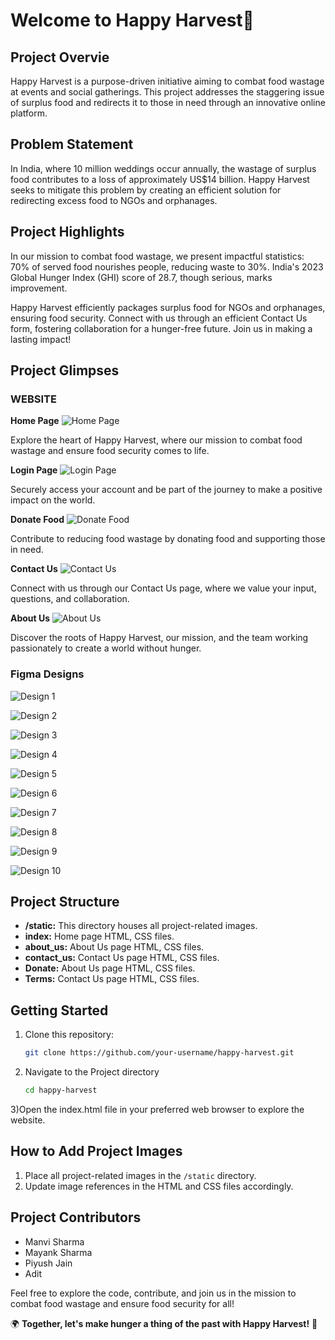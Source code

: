 # Welcome to Happy Harvest🌾

## Project Overvie

Happy Harvest is a purpose-driven initiative aiming to combat food wastage at events and social gatherings. This project addresses the staggering issue of surplus food and redirects it to those in need through an innovative online platform.

## Problem Statement

In India, where 10 million weddings occur annually, the wastage of surplus food contributes to a loss of approximately US$14 billion. Happy Harvest seeks to mitigate this problem by creating an efficient solution for redirecting excess food to NGOs and orphanages.

## Project Highlights

In our mission to combat food wastage, we present impactful statistics: 70% of served food nourishes people, reducing waste to 30%. India's 2023 Global Hunger Index (GHI) score of 28.7, though serious, marks improvement.

Happy Harvest efficiently packages surplus food for NGOs and orphanages, ensuring food security. Connect with us through an efficient Contact Us form, fostering collaboration for a hunger-free future. Join us in making a lasting impact!

  ## Project Glimpses

### **WEBSITE**

 **Home Page**
![Home Page](https://github.com/Manvi1718/C0DES0UL-lih-/assets/122265219/27ead780-4df3-4df1-8cba-99b7372def82)

Explore the heart of Happy Harvest, where our mission to combat food wastage and ensure food security comes to life.

 **Login Page**
![Login Page](https://github.com/Manvi1718/C0DES0UL-lih-/assets/122265219/526e0c85-bcc8-44f5-b905-066aa09a4aa4)

Securely access your account and be part of the journey to make a positive impact on the world.

 **Donate Food**
![Donate Food](https://github.com/Manvi1718/C0DES0UL-lih-/assets/122265219/3db77be7-d8bb-41fc-a256-ea4f259b091b)

Contribute to reducing food wastage by donating food and supporting those in need.

 **Contact Us**
![Contact Us](https://github.com/Manvi1718/C0DES0UL-lih-/assets/122265219/e3d6c927-11ab-4bc6-88d1-a028c87c4d8a)

Connect with us through our Contact Us page, where we value your input, questions, and collaboration.

 **About Us**
![About Us](https://github.com/Manvi1718/C0DES0UL-lih-/assets/122265219/d1ca1645-d304-484c-a25c-5e4bb3fd3870)

Discover the roots of Happy Harvest, our mission, and the team working passionately to create a world without hunger.

### **Figma Designs**

![Design 1](https://github.com/Manvi1718/C0DES0UL-lih-/assets/122265219/86468844-6fd1-41b9-96e2-e4982c83ad3c)

![Design 2](https://github.com/Manvi1718/C0DES0UL-lih-/assets/122265219/2ee92e98-1e3f-43c8-a48f-7a3043898f9f)

![Design 3](https://github.com/Manvi1718/C0DES0UL-lih-/assets/122265219/7f14acba-b246-42a0-aea4-e68f19523c79)

![Design 4](https://github.com/Manvi1718/C0DES0UL-lih-/assets/122265219/06e383b8-7a88-4baf-960d-11cec754b021)

![Design 5](https://github.com/Manvi1718/C0DES0UL-lih-/assets/122265219/45016c46-a727-4431-9d23-04a483049bbc)

![Design 6](https://github.com/Manvi1718/C0DES0UL-lih-/assets/122265219/183968f3-0283-423f-aa56-0beaa653cd51)

![Design 7](https://github.com/Manvi1718/C0DES0UL-lih-/assets/122265219/5ccfb32b-9a39-4377-80be-7b1330b18f59)

![Design 8](https://github.com/Manvi1718/C0DES0UL-lih-/assets/122265219/e491311f-7d27-49ac-862b-7868ee39b2cb)

![Design 9](https://github.com/Manvi1718/C0DES0UL-lih-/assets/122265219/ea538521-a5d5-4f1f-9b06-d9c675288e79)

![Design 10](https://github.com/Manvi1718/C0DES0UL-lih-/assets/122265219/5dd8f241-b202-469e-bbb0-52f5ccce9000)



## Project Structure

- **/static:** This directory houses all project-related images.
- **index:** Home page HTML, CSS files.
- **about_us:** About Us page HTML, CSS files.
- **contact_us:** Contact Us page HTML, CSS files.
- **Donate:** About Us page HTML, CSS files.
- **Terms:** Contact Us page HTML, CSS files.

## Getting Started

1. Clone this repository:

   ```bash
   git clone https://github.com/your-username/happy-harvest.git

2) Navigate to the Project directory

    ```bash
    cd happy-harvest
3)Open the index.html file in your preferred web browser to explore the website.

## How to Add Project Images

1. Place all project-related images in the `/static` directory.
2. Update image references in the HTML and CSS files accordingly.

## Project Contributors

- Manvi Sharma
- Mayank Sharma 
- Piyush Jain
- Adit


Feel free to explore the code, contribute, and join us in the mission to combat food wastage and ensure food security for all!

🌍 **Together, let's make hunger a thing of the past with Happy Harvest!** 🌟
